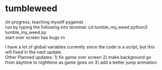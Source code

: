 # tumbleweed
(in progress, teaching myself pygame)     
run by typing the following into terminal: 
cd tumble_my_weed
python3 tumble_my_weed.py   
start over screen has bugs rn    


I have a lot of global variables currently since the code is a script, but this will fixed in the next update.   
Other Planned updates:       1) fix game over screen        2) make background go from daytime to nighttime as game goes on       3) add a better jump animation
